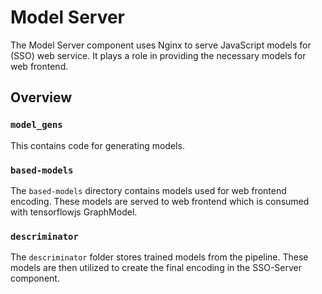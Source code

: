 # Model Server

The Model Server component uses Nginx to serve JavaScript models for (SSO) web service. It plays a role in providing the necessary models for web frontend.

## Overview

### `model_gens`

This contains code for generating models.

### `based-models`

The `based-models` directory contains models used for web frontend encoding. These models are served to web frontend which is consumed with tensorflowjs GraphModel.

### `descriminator`

The `descriminator` folder stores trained models from the pipeline. These models are then utilized to create the final encoding in the SSO-Server component.


